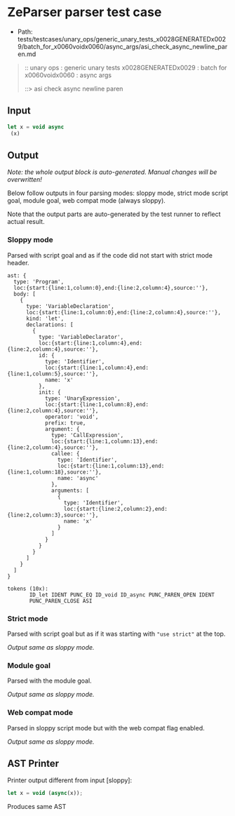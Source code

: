 # ZeParser parser test case

- Path: tests/testcases/unary_ops/generic_unary_tests_x0028GENERATEDx0029/batch_for_x0060voidx0060/async_args/asi_check_async_newline_paren.md

> :: unary ops : generic unary tests x0028GENERATEDx0029 : batch for x0060voidx0060 : async args
>
> ::> asi check async newline paren

## Input

`````js
let x = void async 
 (x)
`````

## Output

_Note: the whole output block is auto-generated. Manual changes will be overwritten!_

Below follow outputs in four parsing modes: sloppy mode, strict mode script goal, module goal, web compat mode (always sloppy).

Note that the output parts are auto-generated by the test runner to reflect actual result.

### Sloppy mode

Parsed with script goal and as if the code did not start with strict mode header.

`````
ast: {
  type: 'Program',
  loc:{start:{line:1,column:0},end:{line:2,column:4},source:''},
  body: [
    {
      type: 'VariableDeclaration',
      loc:{start:{line:1,column:0},end:{line:2,column:4},source:''},
      kind: 'let',
      declarations: [
        {
          type: 'VariableDeclarator',
          loc:{start:{line:1,column:4},end:{line:2,column:4},source:''},
          id: {
            type: 'Identifier',
            loc:{start:{line:1,column:4},end:{line:1,column:5},source:''},
            name: 'x'
          },
          init: {
            type: 'UnaryExpression',
            loc:{start:{line:1,column:8},end:{line:2,column:4},source:''},
            operator: 'void',
            prefix: true,
            argument: {
              type: 'CallExpression',
              loc:{start:{line:1,column:13},end:{line:2,column:4},source:''},
              callee: {
                type: 'Identifier',
                loc:{start:{line:1,column:13},end:{line:1,column:18},source:''},
                name: 'async'
              },
              arguments: [
                {
                  type: 'Identifier',
                  loc:{start:{line:2,column:2},end:{line:2,column:3},source:''},
                  name: 'x'
                }
              ]
            }
          }
        }
      ]
    }
  ]
}

tokens (10x):
       ID_let IDENT PUNC_EQ ID_void ID_async PUNC_PAREN_OPEN IDENT
       PUNC_PAREN_CLOSE ASI
`````

### Strict mode

Parsed with script goal but as if it was starting with `"use strict"` at the top.

_Output same as sloppy mode._

### Module goal

Parsed with the module goal.

_Output same as sloppy mode._

### Web compat mode

Parsed in sloppy script mode but with the web compat flag enabled.

_Output same as sloppy mode._

## AST Printer

Printer output different from input [sloppy]:

````js
let x = void (async(x));
````

Produces same AST
